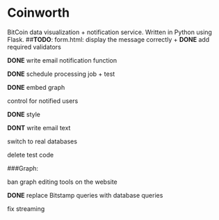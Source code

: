# Coinworth
BitCoin data visualization + notification service. Written in Python using Flask.
##**TODO**:
form.html: display the message correctly + **DONE** add required validators

**DONE** write email notification function

**DONE** schedule processing job + test

**DONE** embed graph

control for notified users

**DONE** style 

**DONT** write email text

switch to real databases

delete test code

###Graph:

ban graph editing tools on the website

**DONE** replace Bitstamp queries with database queries

fix streaming




